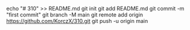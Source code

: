 echo "# 310" >> README.md
git init
git add README.md
git commit -m "first commit"
git branch -M main
git remote add origin https://github.com/KorczX/310.git
git push -u origin main

